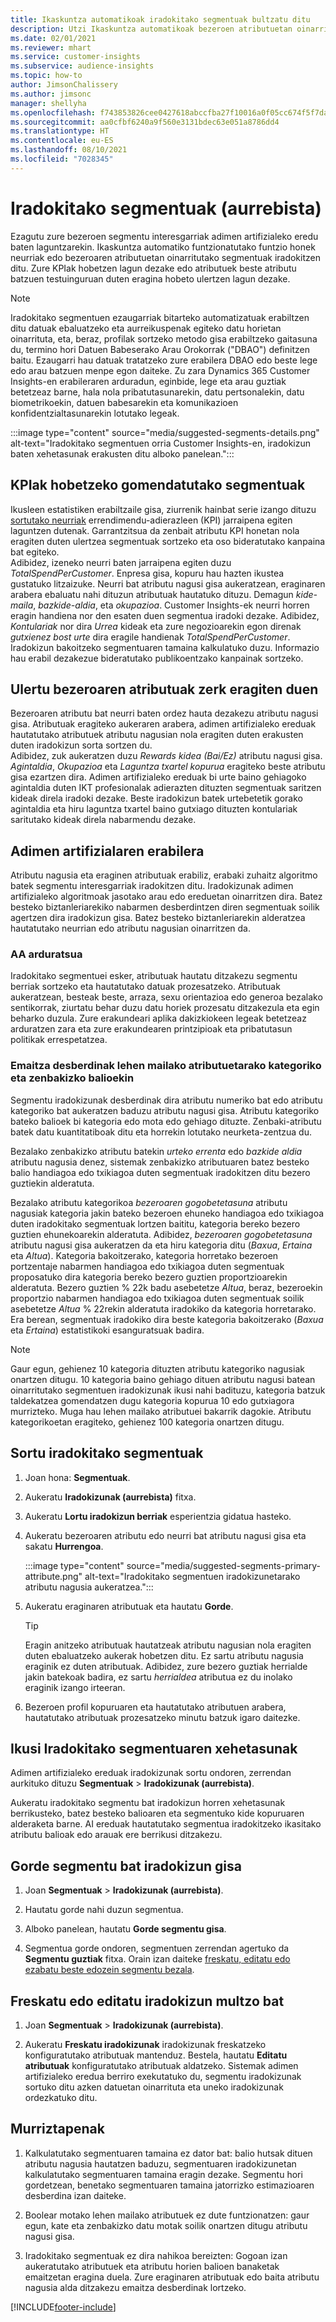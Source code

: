 ```yaml
---
title: Ikaskuntza automatikoak iradokitako segmentuak bultzatu ditu
description: Utzi Ikaskuntza automatikoak bezeroen atributuetan oinarritutako segmentu berri eta interesgarriak aurkitzen laguntzen.
ms.date: 02/01/2021
ms.reviewer: mhart
ms.service: customer-insights
ms.subservice: audience-insights
ms.topic: how-to
author: JimsonChalissery
ms.author: jimsonc
manager: shellyha
ms.openlocfilehash: f743853826cee0427618abccfba27f10016a0f05cc674f5f7da2210366d60305
ms.sourcegitcommit: aa0cfbf6240a9f560e3131bdec63e051a8786dd4
ms.translationtype: HT
ms.contentlocale: eu-ES
ms.lasthandoff: 08/10/2021
ms.locfileid: "7028345"
---
```

# <a name="suggested-segments-preview"></a>Iradokitako segmentuak (aurrebista)

Ezagutu zure bezeroen segmentu interesgarriak adimen artifizialeko eredu baten laguntzarekin. Ikaskuntza automatiko funtzionatutako funtzio honek neurriak edo bezeroaren atributuetan oinarritutako segmentuak iradokitzen ditu. Zure KPIak hobetzen lagun dezake edo atributuek beste atributu batzuen testuinguruan duten eragina hobeto ulertzen lagun dezake. 

> [!NOTE]
> Iradokitako segmentuen ezaugarriak bitarteko automatizatuak erabiltzen ditu datuak ebaluatzeko eta aurreikuspenak egiteko datu horietan oinarrituta, eta, beraz, profilak sortzeko metodo gisa erabiltzeko gaitasuna du, termino hori Datuen Babeserako Arau Orokorrak ("DBAO") definitzen baitu. Ezaugarri hau datuak tratatzeko zure erabilera DBAO edo beste lege edo arau batzuen menpe egon daiteke. Zu zara Dynamics 365 Customer Insights-en erabileraren arduradun, eginbide, lege eta arau guztiak betetzeaz barne, hala nola pribatutasunarekin, datu pertsonalekin, datu biometrikoekin, datuen babesarekin eta komunikazioen konfidentzialtasunarekin lotutako legeak.

:::image type="content" source="media/suggested-segments-details.png" alt-text="Iradokitako segmentuen orria Customer Insights-en, iradokizun baten xehetasunak erakusten ditu alboko panelean.":::

## <a name="suggested-segments-to-improve-your-kpis"></a>KPIak hobetzeko gomendatutako segmentuak

Ikusleen estatistiken erabiltzaile gisa, ziurrenik hainbat serie izango dituzu [sortutako neurriak](measures.md) errendimendu-adierazleen (KPI) jarraipena egiten laguntzen dutenak. Garrantzitsua da zenbait atributu KPI honetan nola eragiten duten ulertzea segmentuak sortzeko eta oso bideratutako kanpaina bat egiteko.   
Adibidez, izeneko neurri baten jarraipena egiten duzu *TotalSpendPerCustomer*. Enpresa gisa, kopuru hau hazten ikustea gustatuko litzaizuke. Neurri bat atributu nagusi gisa aukeratzean, eraginaren arabera ebaluatu nahi dituzun atributuak hautatuko dituzu. Demagun *kide-maila*, *bazkide-aldia*, eta *okupazioa*. Customer Insights-ek neurri horren eragin handiena nor den esaten duen segmentua iradoki dezake. Adibidez, *Kontulariak* nor dira *Urrea* kideak eta zure negozioarekin egon direnak *gutxienez bost urte* dira eragile handienak *TotalSpendPerCustomer*. Iradokizun bakoitzeko segmentuaren tamaina kalkulatuko duzu. Informazio hau erabil dezakezue bideratutako publikoentzako kanpainak sortzeko.

## <a name="understand-what-influences-a-customer-attribute"></a>Ulertu bezeroaren atributuak zerk eragiten duen

Bezeroaren atributu bat neurri baten ordez hauta dezakezu atributu nagusi gisa. Atributuak eragiteko aukeraren arabera, adimen artifizialeko ereduak hautatutako atributuek atributu nagusian nola eragiten duten erakusten duten iradokizun sorta sortzen du.   
Adibidez, zuk aukeratzen duzu *Rewards kidea (Bai/Ez)* atributu nagusi gisa. *Agintaldia*, *Okupazioa* eta *Laguntza txartel kopurua* eragiteko beste atributu gisa ezartzen dira. Adimen artifizialeko ereduak bi urte baino gehiagoko agintaldia duten IKT profesionalak adierazten dituzten segmentuak saritzen kideak direla iradoki dezake. Beste iradokizun batek urtebetetik gorako agintaldia eta hiru laguntza txartel baino gutxiago dituzten kontulariak saritutako kideak direla nabarmendu dezake. 

## <a name="artificial-intelligence-usage"></a>Adimen artifizialaren erabilera

Atributu nagusia eta eraginen atributuak erabiliz, erabaki zuhaitz algoritmo batek segmentu interesgarriak iradokitzen ditu. Iradokizunak adimen artifizialeko algoritmoak jasotako arau edo ereduetan oinarritzen dira. Batez besteko biztanleriarekiko nabarmen desberdintzen diren segmentuak soilik agertzen dira iradokizun gisa. Batez besteko biztanleriarekin alderatzea hautatutako neurrian edo atributu nagusian oinarritzen da.

### <a name="responsible-ai"></a>AA arduratsua

Iradokitako segmentuei esker, atributuak hautatu ditzakezu segmentu berriak sortzeko eta hautatutako datuak prozesatzeko. Atributuak aukeratzean, besteak beste, arraza, sexu orientazioa edo generoa bezalako sentikorrak, ziurtatu behar duzu datu horiek prozesatu ditzakezula eta egin beharko duzula. Zure erakundeari aplika dakizkiokeen legeak betetzeaz arduratzen zara eta zure erakundearen printzipioak eta pribatutasun politikak errespetatzea.

### <a name="different-results-for-primary-attributes-with-categorical-and-numeric-values"></a>Emaitza desberdinak lehen mailako atributuetarako kategoriko eta zenbakizko balioekin

Segmentu iradokizunak desberdinak dira atributu numeriko bat edo atributu kategoriko bat aukeratzen baduzu atributu nagusi gisa. Atributu kategoriko bateko balioek bi kategoria edo mota edo gehiago dituzte. Zenbaki-atributu batek datu kuantitatiboak ditu eta horrekin lotutako neurketa-zentzua du.

Bezalako zenbakizko atributu batekin *urteko errenta* edo *bazkide aldia* atributu nagusia denez, sistemak zenbakizko atributuaren batez besteko balio handiagoa edo txikiagoa duten segmentuak iradokitzen ditu bezero guztiekin alderatuta.

Bezalako atributu kategorikoa *bezeroaren gogobetetasuna* atributu nagusiak kategoria jakin bateko bezeroen ehuneko handiagoa edo txikiagoa duten iradokitako segmentuak lortzen baititu, kategoria bereko bezero guztien ehunekoarekin alderatuta. Adibidez, *bezeroaren gogobetetasuna* atributu nagusi gisa aukeratzen da eta hiru kategoria ditu (*Baxua*, *Ertaina* eta *Altua*). Kategoria bakoitzerako, kategoria horretako bezeroen portzentaje nabarmen handiagoa edo txikiagoa duten segmentuak proposatuko dira kategoria bereko bezero guztien proportzioarekin alderatuta. Bezero guztien % 22k badu asebetetze *Altua*, beraz, bezeroekin proportzio nabarmen handiagoa edo txikiagoa duten segmentuak soilik asebetetze *Altua* % 22rekin alderatuta iradokiko da kategoria horretarako. Era berean, segmentuak iradokiko dira beste kategoria bakoitzerako (*Baxua* eta *Ertaina*) estatistikoki esanguratsuak badira.

> [!NOTE]
> Gaur egun, gehienez 10 kategoria dituzten atributu kategoriko nagusiak onartzen ditugu. 10 kategoria baino gehiago dituen atributu nagusi batean oinarritutako segmentuen iradokizunak ikusi nahi badituzu, kategoria batzuk taldekatzea gomendatzen dugu kategoria kopurua 10 edo gutxiagora murrizteko. Muga hau lehen mailako atributuei bakarrik dagokie. Atributu kategorikoetan eragiteko, gehienez 100 kategoria onartzen ditugu.

## <a name="generate-suggested-segments"></a>Sortu iradokitako segmentuak

1. Joan hona: **Segmentuak**.

1. Aukeratu **Iradokizunak (aurrebista)** fitxa.

1. Aukeratu **Lortu iradokizun berriak** esperientzia gidatua hasteko.

1. Aukeratu bezeroaren atributu edo neurri bat atributu nagusi gisa eta sakatu **Hurrengoa**.

   :::image type="content" source="media/suggested-segments-primary-attribute.png" alt-text="Iradokitako segmentuen iradokizunetarako atributu nagusia aukeratzea.":::

1. Aukeratu eraginaren atributuak eta hautatu **Gorde**.
   
   > [!TIP]
   > Eragin anitzeko atributuak hautatzeak atributu nagusian nola eragiten duten ebaluatzeko aukerak hobetzen ditu. Ez sartu atributu nagusia eraginik ez duten atributuak. Adibidez, zure bezero guztiak herrialde jakin batekoak badira, ez sartu *herrialdea* atributua ez du inolako eraginik izango irteeran.

1. Bezeroen profil kopuruaren eta hautatutako atributuen arabera, hautatutako atributuak prozesatzeko minutu batzuk igaro daitezke. 

## <a name="view-details-of-a-suggested-segment"></a>Ikusi Iradokitako segmentuaren xehetasunak

Adimen artifizialeko ereduak iradokizunak sortu ondoren, zerrendan aurkituko dituzu **Segmentuak** > **Iradokizunak (aurrebista)**.
 
Aukeratu iradokitako segmentu bat iradokizun horren xehetasunak berrikusteko, batez besteko balioaren eta segmentuko kide kopuruaren alderaketa barne. AI ereduak hautatutako segmentua iradokitzeko ikasitako atributu balioak edo arauak ere berrikusi ditzakezu.

## <a name="save-a-suggestion-as-a-segment"></a>Gorde segmentu bat iradokizun gisa

1. Joan **Segmentuak** > **Iradokizunak (aurrebista)**.

1. Hautatu gorde nahi duzun segmentua. 

1. Alboko panelean, hautatu **Gorde segmentu gisa**. 

1. Segmentua gorde ondoren, segmentuen zerrendan agertuko da **Segmentu guztiak** fitxa. Orain izan daiteke [freskatu, editatu edo ezabatu beste edozein segmentu bezala](segments.md).

## <a name="refresh-or-edit-a-set-of-suggestions"></a>Freskatu edo editatu iradokizun multzo bat

1. Joan **Segmentuak** > **Iradokizunak (aurrebista)**.

1. Aukeratu **Freskatu iradokizunak** iradokizunak freskatzeko konfiguratutako atributuak mantenduz. Bestela, hautatu **Editatu atributuak** konfiguratutako atributuak aldatzeko. Sistemak adimen artifizialeko eredua berriro exekutatuko du, segmentu iradokizunak sortuko ditu azken datuetan oinarrituta eta uneko iradokizunak ordezkatuko ditu.

## <a name="limitations"></a>Murriztapenak

1. Kalkulatutako segmentuaren tamaina ez dator bat: balio hutsak dituen atributu nagusia hautatzen baduzu, segmentuaren iradokizunetan kalkulatutako segmentuaren tamaina eragin dezake. Segmentu hori gordetzean, benetako segmentuaren tamaina jatorrizko estimazioaren desberdina izan daiteke.
 
2. Boolear motako lehen mailako atributuek ez dute funtzionatzen: gaur egun, kate eta zenbakizko datu motak soilik onartzen ditugu atributu nagusi gisa.

3. Iradokitako segmentuak ez dira nahikoa bereizten: Gogoan izan aukeratutako atributuek eta atributu horien balioen banaketak emaitzetan eragina duela. Zure eraginaren atributuak edo baita atributu nagusia alda ditzakezu emaitza desberdinak lortzeko.



[!INCLUDE[footer-include](../includes/footer-banner.md)]